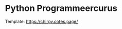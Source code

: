   <!-- markdownlint-disable-next-line -->
  # Python Programmeercurus

Template: https://chirpy.cotes.page/
